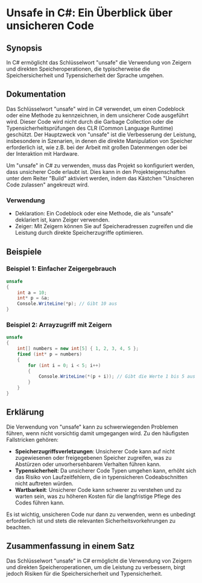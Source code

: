 <!--
Meta Description: # Unsafe in C#: Ein Überblick über unsicheren Code ## Synopsis In C# ermöglicht das Schlüsselwort "unsafe" die Verwendung von Zeigern und direkten Spe...
Meta Keywords: die, unsafe, code, kann, und
-->

# Unsafe in C#: Ein Überblick über unsicheren Code

## Synopsis
In C# ermöglicht das Schlüsselwort "unsafe" die Verwendung von Zeigern und direkten Speicheroperationen, die typischerweise die Speichersicherheit und Typensicherheit der Sprache umgehen.

## Dokumentation
Das Schlüsselwort "unsafe" wird in C# verwendet, um einen Codeblock oder eine Methode zu kennzeichnen, in dem unsicherer Code ausgeführt wird. Dieser Code wird nicht durch die Garbage Collection oder die Typensicherheitsprüfungen des CLR (Common Language Runtime) geschützt. Der Hauptzweck von "unsafe" ist die Verbesserung der Leistung, insbesondere in Szenarien, in denen die direkte Manipulation von Speicher erforderlich ist, wie z.B. bei der Arbeit mit großen Datenmengen oder bei der Interaktion mit Hardware.

Um "unsafe" in C# zu verwenden, muss das Projekt so konfiguriert werden, dass unsicherer Code erlaubt ist. Dies kann in den Projekteigenschaften unter dem Reiter "Build" aktiviert werden, indem das Kästchen "Unsicheren Code zulassen" angekreuzt wird.

### Verwendung
- Deklaration: Ein Codeblock oder eine Methode, die als "unsafe" deklariert ist, kann Zeiger verwenden.
- Zeiger: Mit Zeigern können Sie auf Speicheradressen zugreifen und die Leistung durch direkte Speicherzugriffe optimieren.

## Beispiele
### Beispiel 1: Einfacher Zeigergebrauch
```csharp
unsafe
{
    int a = 10;
    int* p = &a;
    Console.WriteLine(*p); // Gibt 10 aus
}
```

### Beispiel 2: Arrayzugriff mit Zeigern
```csharp
unsafe
{
    int[] numbers = new int[5] { 1, 2, 3, 4, 5 };
    fixed (int* p = numbers)
    {
        for (int i = 0; i < 5; i++)
        {
            Console.WriteLine(*(p + i)); // Gibt die Werte 1 bis 5 aus
        }
    }
}
```

## Erklärung
Die Verwendung von "unsafe" kann zu schwerwiegenden Problemen führen, wenn nicht vorsichtig damit umgegangen wird. Zu den häufigsten Fallstricken gehören:

- **Speicherzugriffsverletzungen**: Unsicherer Code kann auf nicht zugewiesenen oder freigegebenen Speicher zugreifen, was zu Abstürzen oder unvorhersehbarem Verhalten führen kann.
- **Typensicherheit**: Da unsicherer Code Typen umgehen kann, erhöht sich das Risiko von Laufzeitfehlern, die in typensicheren Codeabschnitten nicht auftreten würden.
- **Wartbarkeit**: Unsicherer Code kann schwerer zu verstehen und zu warten sein, was zu höheren Kosten für die langfristige Pflege des Codes führen kann.

Es ist wichtig, unsicheren Code nur dann zu verwenden, wenn es unbedingt erforderlich ist und stets die relevanten Sicherheitsvorkehrungen zu beachten.

## Zusammenfassung in einem Satz
Das Schlüsselwort "unsafe" in C# ermöglicht die Verwendung von Zeigern und direkten Speicheroperationen, um die Leistung zu verbessern, birgt jedoch Risiken für die Speichersicherheit und Typensicherheit.